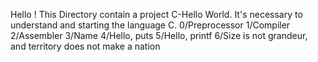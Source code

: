 Hello !
This Directory contain a project C-Hello World.
It's necessary to understand and starting the language C.
0/Preprocessor
1/Compiler
2/Assembler
3/Name
4/Hello, puts
5/Hello, printf
6/Size is not grandeur, and territory does not make a nation